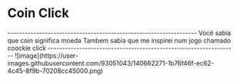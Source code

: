 <h1>Coin Click</h1>
------------------------------------------------------------------
Você sabia que coin significa moeda
Tambem sabia que me inspirei num jogo chamado coockie click
------------------------------------------------------------------
![image](https://user-images.githubusercontent.com/93051043/140662271-1b76f46f-ec62-4c45-8f9b-70208cc45000.png)

